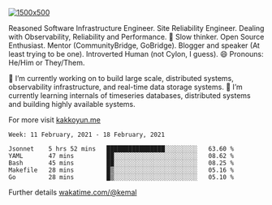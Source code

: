 [![1500x500](https://user-images.githubusercontent.com/536449/87228151-7d711200-c39f-11ea-9cd5-a511464c430f.jpeg "Kemal Akkoyun")](https://github.com/kakkoyun)

<!--
**kakkoyun/kakkoyun** is a ✨ _special_ ✨ repository because its `README.md` (this file) appears on your GitHub profile.

Here are some ideas to get you started:

- 🔭 I’m currently working on ...
- 🌱 I’m currently learning ...
- 👯 I’m looking to collaborate on ...
- 🤔 I’m looking for help with ...
- 💬 Ask me about ...
- 📫 How to reach me: ...
- 😄 Pronouns: ...
- ⚡ Fun fact: ...

<table border="0">
  <tbody>
    <tr valign="top">
      <td width="50%" align="center">
        <img src="https://github-readme-stats.vercel.app/api?username=kakkoyun&show_icons=true&count_private=true&theme=gotham&layout=default" />
      </td>
      <td width="50%" align="center">
        <img src="https://github-readme-stats.vercel.app/api/wakatime?username=kemal&theme=gotham&layout=default" />
      </td>
    </tr>
  </tbody>
</table>
-->


Reasoned Software Infrastructure Engineer. Site Reliability Engineer. Dealing with Observability, Reliability and Performance. 
🤔 Slow thinker. Open Source Enthusiast. Mentor (CommunityBridge, GoBridge). Blogger and speaker (At least trying to be one). 
Introverted Human (not Cylon, I guess). 😄 Pronouns: He/Him or They/Them.

🔭 I’m currently working on to build large scale, distributed systems, observability infrastructure, and real-time data storage systems.
🌱 I’m currently learning internals of timeseries databases, distributed systems and building highly available systems.

For more visit [kakkoyun.me](https://kakkoyun.me)

<!--START_SECTION:waka-->
```text
Week: 11 February, 2021 - 18 February, 2021

Jsonnet    5 hrs 52 mins   ████████████████░░░░░░░░░   63.60 % 
YAML       47 mins         ██░░░░░░░░░░░░░░░░░░░░░░░   08.62 % 
Bash       45 mins         ██░░░░░░░░░░░░░░░░░░░░░░░   08.25 % 
Makefile   28 mins         █▒░░░░░░░░░░░░░░░░░░░░░░░   05.16 % 
Go         28 mins         █▒░░░░░░░░░░░░░░░░░░░░░░░   05.10 % 
```
<!--END_SECTION:waka-->

Further details [wakatime.com/@kemal](https://wakatime.com/@kemal)
